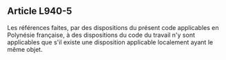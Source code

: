 Article L940-5
----
Les références faites, par des dispositions du présent code applicables en
Polynésie française, à des dispositions du code du travail n'y sont applicables
que s'il existe une disposition applicable localement ayant le même objet.

